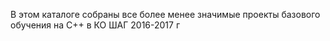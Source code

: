 ﻿В этом каталоге собраны все более менее значимые проекты базового обучения на С++ в КО ШАГ 2016-2017 г